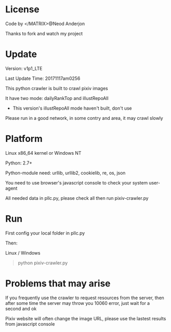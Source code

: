 License
======
Code by \</MATRIX>@Neod Anderjon

Thanks to fork and watch my project

Update
======
Version: v1p1_LTE 

Last Update Time: 20171117am0256

This python crawler is built to crawl pixiv images

It have two mode: dailyRankTop and illustRepoAll 

* This version's illustRepoAll mode haven't built, don't use

Please run in a good network, in some contry and area, it may crawl slowly

Platform
======
Linux x86_64 kernel or Windows NT

Python: 2.7+

Python-module need: urllib, urllib2, cookielib, re, os, json

You need to use browser's javascript console to check your system user-agent

All needed data in pllc.py, please check all then run pixiv-crawler.py

Run
======
First config your local folder in pllc.py

Then:

Linux / Windows
> python pixiv-crawler.py

Problems that may arise
======
If you frequently use the crawler to request resources from the server, 
then after some time the server may throw you 10060 error, 
just wait for a second and ok

Pixiv website will often change the image URL, please use the lastest results from javascript console


